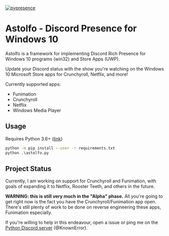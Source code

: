 
[![pypresence](https://img.shields.io/badge/using-pypresence-00bb88.svg?style=for-the-badge&logo=discord&logoWidth=20)](https://github.com/qwertyquerty/pypresence)


# Astolfo - Discord Presence for Windows 10
Astolfo is a framework for implementing Discord Rich Presence for
Windows 10 programs (win32) and Store Apps (UWP).

Update your Discord status with the show you're watching on the Windows 10
Microsoft Store apps for Crunchyroll, Netflix, and more!

Currently supported apps:
* Funimation
* Crunchyroll
* Netflix
* Windows Media Player


## Usage
Requires Python 3.6+ ([link](https://www.python.org/downloads/release/python-370/))
```cmd
python -m pip install --user -r requirements.txt
python .\astolfo.py
```

## Project Status
Currently, I am working on support for Crunchyroll and Funimation, with
goals of expanding it to Netflix, Rooster Teeth, and others in the future.


**WARNING: this is still very much in the "Alpha" phase.**
All you're going to get right now is the fact you have the
Crunchyroll/Funimation app open. There's still plenty of work to
be done on reverse engineering these apps, Funimation especially.

If you're willing to help in this
endeavour, open a issue or ping me on the
[Python Discord server](https://discord.gg/python) (@KnownError).



